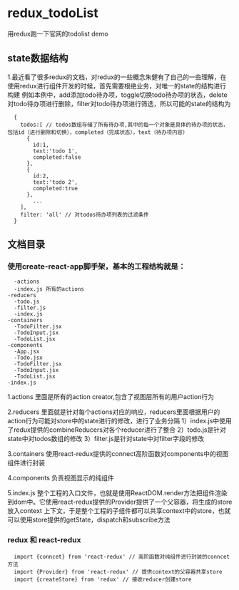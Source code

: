 # redux_todoList
用redux跑一下官网的todolist demo

## state数据结构

1.最近看了很多redux的文档，对redux的一些概念朱健有了自己的一些理解，在使用redux进行组件开发的时候，首先需要根绝业务，对唯一的state的结构进行构建
例如本例中，add添加todo待办项，toggle切换todo待办项的状态，delete对todo待办项进行删除，filter对todo待办项进行筛选，所以可能的state的结构为

```
  {
    todos:[ // todos数组存储了所有待办项,其中的每一个对象是具体的待办项的状态，包括id（进行删除和切换），completed（完成状态），text（待办项内容）
      {    
        id:1,
        text:'todo 1',
        completed:false
      },
      {
        id:2,
        text:'todo 2',
        completed:true
      },
        ...
    ],
    filter: 'all' // 对todos待办项列表的过滤条件
  }
```
## 文档目录
### 使用create-react-app脚手架，基本的工程结构就是：

```
  -actions
  -index.js 所有的actions
-reducers
  -todo.js
  -filter.js
  -index.js
-containers
  -TodoFilter.jsx
  -TodoInput.jsx
  -TodoList.jsx
-components
  -App.jsx
  -Todo.jsx
  -TodoFilter.jsx
  -TodoInput.jsx
  -TodoList.jsx
-index.js 
```

1.actions
  里面是所有的action creator,包含了视图层所有的用户action行为
  
2.reducers
  里面就是针对每个actions对应的响应，reducers里面根据用户的action行为可能对store中的state进行的修改，进行了业务分隔
  1）index.js中使用了redux提供的combineReducers对各个reducer进行了整合
  2）todo.js是针对state中对todos数组的修改
  3）filter.js是针对state中对filter字段的修改
  
3.containers
  使用react-redux提供的connect高阶函数对components中的视图组件进行封装
  
4.components
  负责视图显示的纯组件
  
5.index.js 
  整个工程的入口文件，也就是使用ReactDOM.render方法把组件渲染到dom中。它使用react-redux提供的Provider提供了一个父容器，将生成的store放入context
  上下文，于是整个工程的子组件都可以共享context中的store，也就可以使用store提供的getState，dispatch和subscribe方法
  
### redux 和 react-redux

```
  import {conncet} from 'react-redux' // 高阶函数对纯组件进行封装的conncet方法
  import {Provider} from 'react-redux' // 提供context的父容器共享store
  import {createStore} from 'redux' // 接收reducer创建store
```
